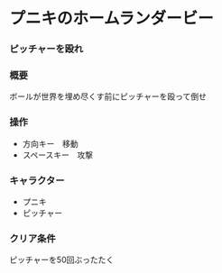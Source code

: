 # プニキのホームランダービー
### ピッチャーを殴れ

### 概要
ボールが世界を埋め尽くす前にピッチャーを殴って倒せ
### 操作
- 方向キー　移動
- スペースキー　攻撃

### キャラクター
- プニキ
- ピッチャー

### クリア条件
ピッチャーを50回ぶったたく

